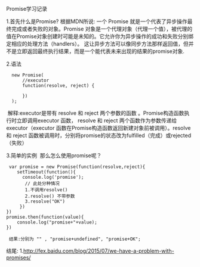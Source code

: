 Promise学习记录

1.首先什么是Promise?
  根据MDN所说: 一个 Promise 就是一个代表了异步操作最终完成或者失败的对象。Promise 对象是一个代理对象（代理一个值），被代理的值在Promise对象创建时可能是未知的。它允许你为异步操作的成功和失败分别绑定相应的处理方法（handlers）。 这让异步方法可以像同步方法那样返回值，但并不是立即返回最终执行结果，而是一个能代表未来出现的结果的promise对象.
 
2.语法
```
  new Promise( 
      //executor
      function(resolve, reject) {
      
      })
  );
  ```
  解释:executor是带有 resolve 和 reject 两个参数的函数 。Promise构造函数执行时立即调用executor 函数， resolve 和 reject 两个函数作为参数传递给executor（executor 函数在Promise构造函数返回新建对象前被调用）。resolve 和 reject 函数被调用时，分别将promise的状态改为fulfilled（完成）或rejected（失败）
  
3.简单的实例
  那么怎么使用promise呢？
  ```
  var promise = new Promise(function(resolve,reject){
      setTimeout(function(){
        console.log('promise');
        // 此处分种情况
        1.不调用resolve()
        2.resolve() 不带参数
        3.resolve("OK") 
      })
  })
  promise.then(function(value){
      console.log("promise+"+value);
  })
  
  结果:分别为 "" , "promise+undefined", "promise+OK";
  ```


结尾:
1.http://fex.baidu.com/blog/2015/07/we-have-a-problem-with-promises/
